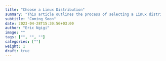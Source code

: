 ```yaml
---
title: "Choose a Linux Distribution"
summary: "This article outlines the process of selecting a Linux distribution based on your needs and preferences. It covers factors such as stability, ease of use, package management, and community support."
subtitle: "Coming Soon"
date: 2023-04-28T15:30:56+03:00
author: "Eric Ngigi"
image: ""
tags: ["", "", ""]
categories: [""]
weight: 1
draft: true
---
```

